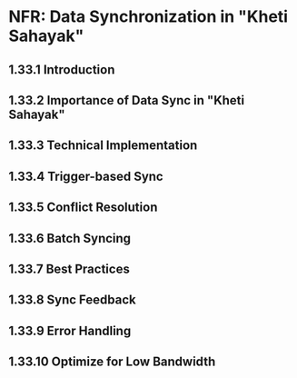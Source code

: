 # NFR: Data Synchronization in "Kheti Sahayak"

## 1.33.1 Introduction

## 1.33.2 Importance of Data Sync in "Kheti Sahayak"

## 1.33.3 Technical Implementation

## 1.33.4 Trigger-based Sync

## 1.33.5 Conflict Resolution

## 1.33.6 Batch Syncing

## 1.33.7 Best Practices

## 1.33.8 Sync Feedback

## 1.33.9 Error Handling

## 1.33.10 Optimize for Low Bandwidth
